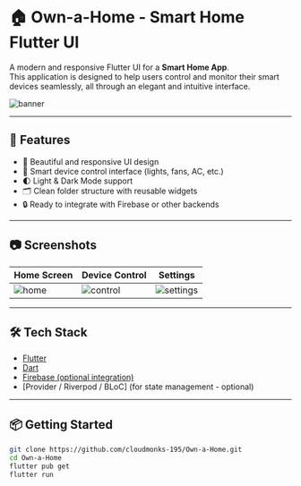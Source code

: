 # 🏠 Own-a-Home - Smart Home Flutter UI

A modern and responsive Flutter UI for a **Smart Home App**.  
This application is designed to help users control and monitor their smart devices seamlessly, all through an elegant and intuitive interface.

![banner](assets/screenshots/app_banner.png) <!-- optional, if you have a screenshot -->

---

## 🚀 Features

- 📱 Beautiful and responsive UI design
- 🔌 Smart device control interface (lights, fans, AC, etc.)
- 🌓 Light & Dark Mode support
- 🗂️ Clean folder structure with reusable widgets
- 🔒 Ready to integrate with Firebase or other backends

---

## 📷 Screenshots

| Home Screen | Device Control | Settings |
|-------------|----------------|----------|
| ![home](assets/screenshots/home.png) | ![control](assets/screenshots/device.png) | ![settings](assets/screenshots/settings.png) |

---

## 🛠️ Tech Stack

- [Flutter](https://flutter.dev/)
- [Dart](https://dart.dev/)
- [Firebase (optional integration)](https://firebase.google.com/)
- [Provider / Riverpod / BLoC] (for state management - optional)

---

## 📦 Getting Started

```bash
git clone https://github.com/cloudmonks-195/Own-a-Home.git
cd Own-a-Home
flutter pub get
flutter run
